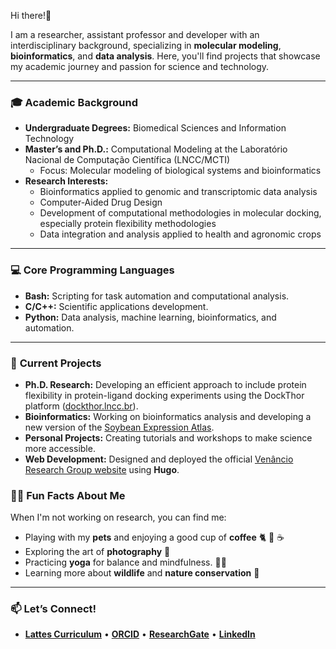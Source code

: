 Hi there!👋 

I am a researcher, assistant professor and developer with an interdisciplinary background, specializing in **molecular modeling**, **bioinformatics**, and **data analysis**. Here, you'll find projects that showcase my academic journey and passion for science and technology.

---

### 🎓 **Academic Background**
- **Undergraduate Degrees:** Biomedical Sciences and Information Technology  
- **Master’s and Ph.D.:** Computational Modeling at the Laboratório Nacional de Computação Científica (LNCC/MCTI)  
  - Focus: Molecular modeling of biological systems and bioinformatics  
- **Research Interests:**  
  - Bioinformatics applied to genomic and transcriptomic data analysis  
  - Computer-Aided Drug Design  
  - Development of computational methodologies in molecular docking, especially protein flexibility methodologies  
  - Data integration and analysis applied to health and agronomic crops  

---

### 💻 **Core Programming Languages**
- **Bash:** Scripting for task automation and computational analysis.  
- **C/C++:** Scientific applications development.  
- **Python:** Data analysis, machine learning, bioinformatics, and automation.  

---

### 🌱 **Current Projects**
- **Ph.D. Research:** Developing an efficient approach to include protein flexibility in protein-ligand docking experiments using the DockThor platform ([dockthor.lncc.br](https://dockthor.lncc.br)).  
- **Bioinformatics:** Working on bioinformatics analysis and developing a new version of the [Soybean Expression Atlas](https://soyatlas.venanciogroup.uenf.br/).  
- **Personal Projects:** Creating tutorials and workshops to make science more accessible.  
- **Web Development:** Designed and deployed the official [Venâncio Research Group website](https://venanciogroup.uenf.br/) using **Hugo**. 

### 🧘‍♀️ **Fun Facts About Me**
When I'm not working on research, you can find me:  
- Playing with my **pets** and enjoying a good cup of **coffee** 🐈 🐶 ☕  
- Exploring the art of **photography** 📸  
- Practicing **yoga** for balance and mindfulness.  🧘‍♀️
- Learning more about **wildlife** and **nature conservation** 🦁

---

### 📫 **Let’s Connect!**
- **[Lattes Curriculum](http://lattes.cnpq.br/6591634765844259)**  •  **[ORCID](https://orcid.org/0000-0002-9071-2831)**  •  **[ResearchGate](https://www.researchgate.net/profile/Ana-Martins-Karl)**  •  **[LinkedIn](https://www.linkedin.com/in/aluizakarl)**  
